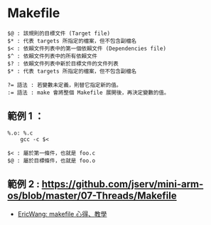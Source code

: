 # Makefile

```
$@ : 該規則的目標文件 (Target file)
$* : 代表 targets 所指定的檔案，但不包含副檔名
$< : 依賴文件列表中的第一個依賴文件 (Dependencies file)
$^ : 依賴文件列表中的所有依賴文件
$? : 依賴文件列表中新於目標文件的文件列表
$* : 代表 targets 所指定的檔案，但不包含副檔名

?= 語法 : 若變數未定義，則替它指定新的值。
:= 語法 : make 會將整個 Makefile 展開後，再決定變數的值。
```

## 範例 1 ：

```
%.o: %.c
    gcc -c $<

$< : 屬於第一條件，也就是 foo.c
$@ : 屬於目標條件，也就是 foo.o
```

## 範例 2 : https://github.com/jserv/mini-arm-os/blob/master/07-Threads/Makefile


* [EricWang: makefile 心得、教學](https://wwssllabcd.github.io/blog/2016/10/03/how-to-write-make-file/)